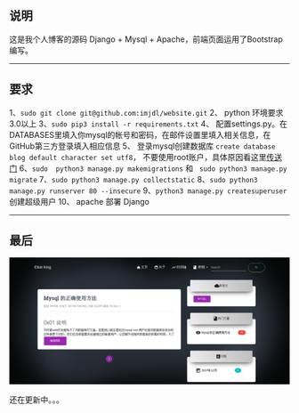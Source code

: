 ## 说明

这是我个人博客的源码 Django + Mysql + Apache，前端页面运用了Bootstrap编写。
_ _ _


## 要求
1、`sudo git clone git@github.com:imjdl/website.git`
2、 python 环境要求3.0以上
3、`sudo pip3 install -r requirements.txt`
4、 配置settings.py。在DATABASES里填入你mysql的帐号和密码，在邮件设置里填入相关信息，在GitHub第三方登录填入相应信息
5、 登录mysql创建数据库 `create database blog default character set utf8`，
不要使用root账户，具体原因看这里[传送门](http://blog.elloit.xin/article/page/1/)
6、`sudo  python3 manage.py makemigrations` 和 ` sudo python3 manage.py migrate`
7、`sudo python3 manage.py collectstatic`
8、`sudo python3 manage.py runserver 80 --insecure`
9、`python3 manage.py createsuperuser` 创建超级用户
10、 apache 部署 Django

_ _ _

## 最后
![](demo/选区_020.png)


还在更新中。。。
